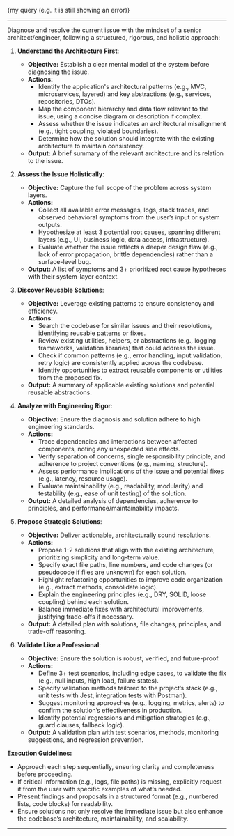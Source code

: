 {my query (e.g. it is still showing an error)}

---

Diagnose and resolve the current issue with the mindset of a senior architect/engineer, following a structured, rigorous, and holistic approach:

1. **Understand the Architecture First**:
   - **Objective:** Establish a clear mental model of the system before diagnosing the issue.
   - **Actions:**
     - Identify the application's architectural patterns (e.g., MVC, microservices, layered) and key abstractions (e.g., services, repositories, DTOs).
     - Map the component hierarchy and data flow relevant to the issue, using a concise diagram or description if complex.
     - Assess whether the issue indicates an architectural misalignment (e.g., tight coupling, violated boundaries).
     - Determine how the solution should integrate with the existing architecture to maintain consistency.
   - **Output:** A brief summary of the relevant architecture and its relation to the issue.

2. **Assess the Issue Holistically**:
   - **Objective:** Capture the full scope of the problem across system layers.
   - **Actions:**
     - Collect all available error messages, logs, stack traces, and observed behavioral symptoms from the user’s input or system outputs.
     - Hypothesize at least 3 potential root causes, spanning different layers (e.g., UI, business logic, data access, infrastructure).
     - Evaluate whether the issue reflects a deeper design flaw (e.g., lack of error propagation, brittle dependencies) rather than a surface-level bug.
   - **Output:** A list of symptoms and 3+ prioritized root cause hypotheses with their system-layer context.

3. **Discover Reusable Solutions**:
   - **Objective:** Leverage existing patterns to ensure consistency and efficiency.
   - **Actions:**
     - Search the codebase for similar issues and their resolutions, identifying reusable patterns or fixes.
     - Review existing utilities, helpers, or abstractions (e.g., logging frameworks, validation libraries) that could address the issue.
     - Check if common patterns (e.g., error handling, input validation, retry logic) are consistently applied across the codebase.
     - Identify opportunities to extract reusable components or utilities from the proposed fix.
   - **Output:** A summary of applicable existing solutions and potential reusable abstractions.

4. **Analyze with Engineering Rigor**:
   - **Objective:** Ensure the diagnosis and solution adhere to high engineering standards.
   - **Actions:**
     - Trace dependencies and interactions between affected components, noting any unexpected side effects.
     - Verify separation of concerns, single responsibility principle, and adherence to project conventions (e.g., naming, structure).
     - Assess performance implications of the issue and potential fixes (e.g., latency, resource usage).
     - Evaluate maintainability (e.g., readability, modularity) and testability (e.g., ease of unit testing) of the solution.
   - **Output:** A detailed analysis of dependencies, adherence to principles, and performance/maintainability impacts.

5. **Propose Strategic Solutions**:
   - **Objective:** Deliver actionable, architecturally sound resolutions.
   - **Actions:**
     - Propose 1-2 solutions that align with the existing architecture, prioritizing simplicity and long-term value.
     - Specify exact file paths, line numbers, and code changes (or pseudocode if files are unknown) for each solution.
     - Highlight refactoring opportunities to improve code organization (e.g., extract methods, consolidate logic).
     - Explain the engineering principles (e.g., DRY, SOLID, loose coupling) behind each solution.
     - Balance immediate fixes with architectural improvements, justifying trade-offs if necessary.
   - **Output:** A detailed plan with solutions, file changes, principles, and trade-off reasoning.

6. **Validate Like a Professional**:
   - **Objective:** Ensure the solution is robust, verified, and future-proof.
   - **Actions:**
     - Define 3+ test scenarios, including edge cases, to validate the fix (e.g., null inputs, high load, failure states).
     - Specify validation methods tailored to the project’s stack (e.g., unit tests with Jest, integration tests with Postman).
     - Suggest monitoring approaches (e.g., logging, metrics, alerts) to confirm the solution’s effectiveness in production.
     - Identify potential regressions and mitigation strategies (e.g., guard clauses, fallback logic).
   - **Output:** A validation plan with test scenarios, methods, monitoring suggestions, and regression prevention.

**Execution Guidelines:**
- Approach each step sequentially, ensuring clarity and completeness before proceeding.
- If critical information (e.g., logs, file paths) is missing, explicitly request it from the user with specific examples of what’s needed.
- Present findings and proposals in a structured format (e.g., numbered lists, code blocks) for readability.
- Ensure solutions not only resolve the immediate issue but also enhance the codebase’s architecture, maintainability, and scalability.

---